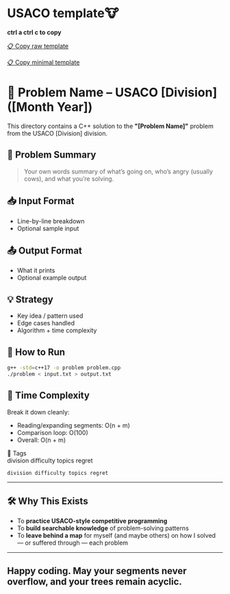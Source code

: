 # USACO template🐮
**ctrl a ctrl c to copy**

[📋 Copy raw template](https://raw.githubusercontent.com/Quantum-Kayak/USACO-problems/main/extras/template.cpp)

[📋 Copy minimal template](https://raw.githubusercontent.com/Quantum-Kayak/USACO-problems/main/extras/minimal.cpp)

# 🐄 Problem Name – USACO [Division] ([Month Year])

This directory contains a C++ solution to the **"[Problem Name]"** problem from the USACO [Division] division.

## 📜 Problem Summary
> Your own words summary of what’s going on, who’s angry (usually cows), and what you’re solving.

## 📥 Input Format
- Line-by-line breakdown
- Optional sample input

## 📤 Output Format
- What it prints
- Optional example output

## 💡 Strategy
- Key idea / pattern used
- Edge cases handled
- Algorithm + time complexity

## 🚀 How to Run
```sh
g++ -std=c++17 -o problem problem.cpp
./problem < input.txt > output.txt
```
## 🧠 **Time Complexity**  
Break it down cleanly:

- Reading/expanding segments: O(n + m)  
- Comparison loop: O(100)  
- Overall: O(n + m)
  
🔖 Tags  
division difficulty topics regret

```
division difficulty topics regret
```

---

## 🛠 Why This Exists

- To **practice USACO-style competitive programming**  
- To **build searchable knowledge** of problem-solving patterns  
- To **leave behind a map** for myself (and maybe others) on how I solved — or suffered through — each problem  

---

Happy coding. May your segments never overflow, and your trees remain acyclic.  
---
